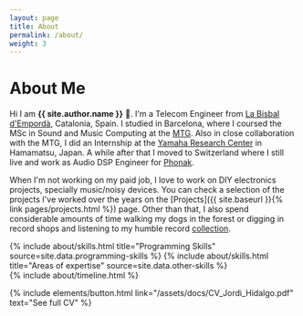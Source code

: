 ```yaml
---
layout: page
title: About
permalink: /about/
weight: 3
---
```


# **About Me**

Hi I am **{{ site.author.name }}** :wave:. I'm a Telecom Engineer from [La Bisbal d'Empordà](https://en.wikipedia.org/wiki/La_Bisbal_d%27Empord%C3%A0), Catalonia, Spain. I studied in Barcelona, where I coursed the MSc in Sound and Music Computing at the [MTG](https://www.upf.edu/web/mtg). Also in close collaboration with the MTG, I did an Internship at the [Yamaha Research Center](https://www.yamaha.com/en/about/research/) in Hamamatsu, Japan. A while after that I moved to Switzerland where I still live and work as Audio DSP Engineer for [Phonak](https://www.phonak.com).

When I'm not working on my paid job, I love to work on DIY electronics projects, specially music/noisy devices. You can check a selection of the projects I've worked over the years on the [Projects]({{ site.baseurl }}{% link pages/projects.html %}) page. Other than that, I also spend considerable amounts of time walking my dogs in the forest or digging in record shops and listening to my humble record [collection](https://www.discogs.com/es/user/ratatech/collection).


<div class="row">
{% include about/skills.html title="Programming Skills" source=site.data.programming-skills %}
{% include about/skills.html title="Areas of expertise" source=site.data.other-skills %}
</div>

<div class="row">
{% include about/timeline.html %}
</div>
<p class="text-center"> {% include elements/button.html link="/assets/docs/CV_Jordi_Hidalgo.pdf" text="See full CV" %} </p>
